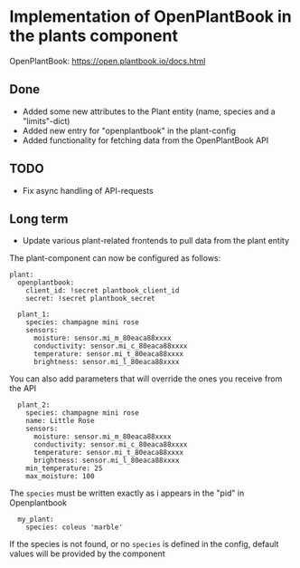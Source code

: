 # Implementation of OpenPlantBook in the plants component

OpenPlantBook: https://open.plantbook.io/docs.html

## Done
* Added some new attributes to the Plant entity (name, species and a "limits"-dict)
* Added new entry for "openplantbook" in the plant-config
* Added functionality for fetching data from the OpenPlantBook API

## TODO
* Fix async handling of API-requests

## Long term
* Update various plant-related frontends to pull data from the plant entity

The plant-component can now be configured as follows:

```
plant:
  openplantbook:
    client_id: !secret plantbook_client_id
    secret: !secret plantbook_secret

  plant_1:
    species: champagne mini rose
    sensors:
      moisture: sensor.mi_m_80eaca88xxxx
      conductivity: sensor.mi_c_80eaca88xxxx
      temperature: sensor.mi_t_80eaca88xxxx
      brightness: sensor.mi_l_80eaca88xxxx
```

You can also add parameters that will override the ones you receive from the API

```
  plant_2:
    species: champagne mini rose
    name: Little Rose
    sensors:
      moisture: sensor.mi_m_80eaca88xxxx
      conductivity: sensor.mi_c_80eaca88xxxx
      temperature: sensor.mi_t_80eaca88xxxx
      brightness: sensor.mi_l_80eaca88xxxx
    min_temperature: 25
    max_moisture: 100
```

The `species` must be written exactly as i appears in the "pid" in Openplantbook
```
  my_plant:
    species: coleus 'marble'
```
If the species is not found, or no `species` is defined in the config, default values will be provided by the component
